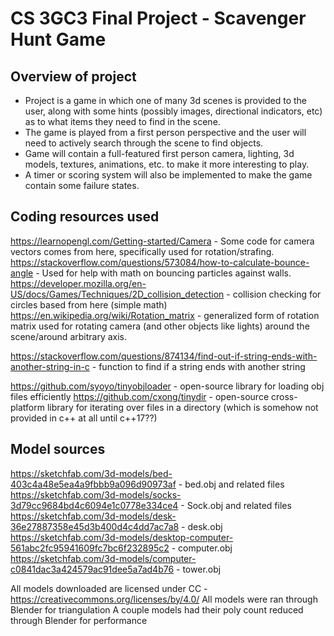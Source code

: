 # CS 3GC3 Final Project - Scavenger Hunt Game

## Overview of project

- Project is a game in which one of many 3d scenes is provided to the user, along with some hints (possibly images, directional indicators, etc) as to what items they need to find in the scene.
- The game is played from a first person perspective and the user will need to actively search through the scene to find objects.
- Game will contain a full-featured first person camera, lighting, 3d models, textures, animations, etc. to make it more interesting to play.
- A timer or scoring system will also be implemented to make the game contain some failure states.

## Coding resources used
https://learnopengl.com/Getting-started/Camera - Some code for camera vectors comes from here, specifically used for rotation/strafing.
https://stackoverflow.com/questions/573084/how-to-calculate-bounce-angle - Used for help with math on bouncing particles against walls.
https://developer.mozilla.org/en-US/docs/Games/Techniques/2D_collision_detection - collision checking for circles based from here (simple math)
https://en.wikipedia.org/wiki/Rotation_matrix - generalized form of rotation matrix used for rotating camera (and other objects like lights) around the scene/around arbitrary axis.

https://stackoverflow.com/questions/874134/find-out-if-string-ends-with-another-string-in-c - function to find if a string ends with another string

https://github.com/syoyo/tinyobjloader - open-source library for loading obj files efficiently
https://github.com/cxong/tinydir - open-source cross-platform library for iterating over files in a directory (which is somehow not provided in c++ at all until c++17??)

## Model sources
https://sketchfab.com/3d-models/bed-403c4a48e5ea4a9fbbb9a096d90973af - bed.obj and related files
https://sketchfab.com/3d-models/socks-3d79cc9684bd4c6094e1c0778e334ce4 - Sock.obj and related files
https://sketchfab.com/3d-models/desk-36e27887358e45d3b400d4c4dd7ac7a8 - desk.obj
https://sketchfab.com/3d-models/desktop-computer-561abc2fc95941609fc7bc6f232895c2 - computer.obj
https://sketchfab.com/3d-models/computer-c0841dac3a424579ac91dee5a7ad4b76 - tower.obj

All models downloaded are licensed under CC - https://creativecommons.org/licenses/by/4.0/
All models were ran through Blender for triangulation
A couple models had their poly count reduced through Blender for performance